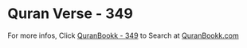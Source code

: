 # Quran Verse - 349 

For more infos, Click [QuranBookk - 349](https://www.quranbookk.com/quran/search?q=349) to Search at [QuranBookk.com](http://quranbookk.com/)